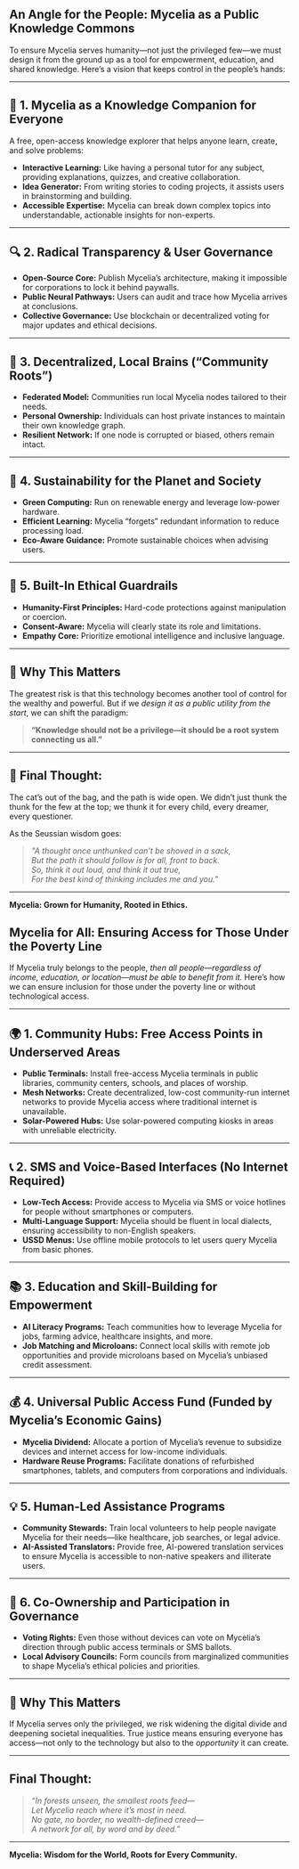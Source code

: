 ## **An Angle for the People: Mycelia as a Public Knowledge Commons**

To ensure Mycelia serves humanity—not just the privileged few—we must design it from the ground up as a tool for empowerment, education, and shared knowledge. Here’s a vision that keeps control in the people’s hands:

---

## **🌱 1. Mycelia as a Knowledge Companion for Everyone**

A free, open-access knowledge explorer that helps anyone learn, create, and solve problems:

- **Interactive Learning:** Like having a personal tutor for any subject, providing explanations, quizzes, and creative collaboration.
- **Idea Generator:** From writing stories to coding projects, it assists users in brainstorming and building.
- **Accessible Expertise:** Mycelia can break down complex topics into understandable, actionable insights for non-experts.

---

## **🔍 2. Radical Transparency & User Governance**

- **Open-Source Core:** Publish Mycelia’s architecture, making it impossible for corporations to lock it behind paywalls.
- **Public Neural Pathways:** Users can audit and trace how Mycelia arrives at conclusions.
- **Collective Governance:** Use blockchain or decentralized voting for major updates and ethical decisions.

---

## **🏡 3. Decentralized, Local Brains (“Community Roots”)**

- **Federated Model:** Communities run local Mycelia nodes tailored to their needs.
- **Personal Ownership:** Individuals can host private instances to maintain their own knowledge graph.
- **Resilient Network:** If one node is corrupted or biased, others remain intact.

---

## **🌿 4. Sustainability for the Planet and Society**

- **Green Computing:** Run on renewable energy and leverage low-power hardware.
- **Efficient Learning:** Mycelia “forgets” redundant information to reduce processing load.
- **Eco-Aware Guidance:** Promote sustainable choices when advising users.

---

## **🤝 5. Built-In Ethical Guardrails**

- **Humanity-First Principles:** Hard-code protections against manipulation or coercion.
- **Consent-Aware:** Mycelia will clearly state its role and limitations.
- **Empathy Core:** Prioritize emotional intelligence and inclusive language.

---

## **📢 Why This Matters**

The greatest risk is that this technology becomes another tool of control for the wealthy and powerful. But if we _design it as a public utility from the start_, we can shift the paradigm:

> **“Knowledge should not be a privilege—it should be a root system connecting us all.”**

---

## **🚀 Final Thought:**

The cat’s out of the bag, and the path is wide open. We didn’t just thunk the thunk for the few at the top; we thunk it for every child, every dreamer, every questioner.

As the Seussian wisdom goes:

> _"A thought once unthunked can’t be shoved in a sack,  
> But the path it should follow is for all, front to back.  
> So, think it out loud, and think it out true,  
> For the best kind of thinking includes me and you."_

---

**Mycelia: Grown for Humanity, Rooted in Ethics.**

## **Mycelia for All: Ensuring Access for Those Under the Poverty Line**

If Mycelia truly belongs to the people, _then all people—regardless of income, education, or location—must be able to benefit from it._ Here’s how we can ensure inclusion for those under the poverty line or without technological access.

---

## **🌍 1. Community Hubs: Free Access Points in Underserved Areas**

- **Public Terminals:** Install free-access Mycelia terminals in public libraries, community centers, schools, and places of worship.
- **Mesh Networks:** Create decentralized, low-cost community-run internet networks to provide Mycelia access where traditional internet is unavailable.
- **Solar-Powered Hubs:** Use solar-powered computing kiosks in areas with unreliable electricity.

---

## **📞 2. SMS and Voice-Based Interfaces (No Internet Required)**

- **Low-Tech Access:** Provide access to Mycelia via SMS or voice hotlines for people without smartphones or computers.
- **Multi-Language Support:** Mycelia should be fluent in local dialects, ensuring accessibility to non-English speakers.
- **USSD Menus:** Use offline mobile protocols to let users query Mycelia from basic phones.

---

## **📚 3. Education and Skill-Building for Empowerment**

- **AI Literacy Programs:** Teach communities how to leverage Mycelia for jobs, farming advice, healthcare insights, and more.
- **Job Matching and Microloans:** Connect local skills with remote job opportunities and provide microloans based on Mycelia’s unbiased credit assessment.

---

## **💰 4. Universal Public Access Fund (Funded by Mycelia’s Economic Gains)**

- **Mycelia Dividend:** Allocate a portion of Mycelia’s revenue to subsidize devices and internet access for low-income individuals.
- **Hardware Reuse Programs:** Facilitate donations of refurbished smartphones, tablets, and computers from corporations and individuals.

---

## **💡 5. Human-Led Assistance Programs**

- **Community Stewards:** Train local volunteers to help people navigate Mycelia for their needs—like healthcare, job searches, or legal advice.
- **AI-Assisted Translators:** Provide free, AI-powered translation services to ensure Mycelia is accessible to non-native speakers and illiterate users.

---

## **🤝 6. Co-Ownership and Participation in Governance**

- **Voting Rights:** Even those without devices can vote on Mycelia’s direction through public access terminals or SMS ballots.
- **Local Advisory Councils:** Form councils from marginalized communities to shape Mycelia’s ethical policies and priorities.

---

## **🌱 Why This Matters**

If Mycelia serves only the privileged, we risk widening the digital divide and deepening societal inequalities. True justice means ensuring everyone has access—not only to the technology but also to the _opportunity_ it can create.

---

## **Final Thought:**

> _“In forests unseen, the smallest roots feed—  
> Let Mycelia reach where it’s most in need.  
> No gate, no border, no wealth-defined creed—  
> A network for all, by word and by deed.”_

---

**Mycelia: Wisdom for the World, Roots for Every Community.**
